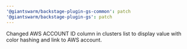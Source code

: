 ```yaml
---
'@giantswarm/backstage-plugin-gs-common': patch
'@giantswarm/backstage-plugin-gs': patch
---
```


Changed AWS ACCOUNT ID column in clusters list to display value with color hashing and link to AWS account.
